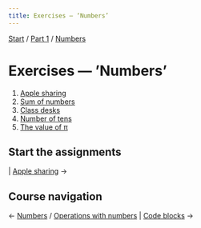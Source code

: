 ```yaml
---
title: Exercises — ‘Numbers’
---
```


[Start](/raku-course/) / [Part 1](/raku-course/part1) / [Numbers](..)

# Exercises — ’Numbers’

1. [Apple sharing](apple-sharing)
1. [Sum of numbers](sum-of-numbers)
1. [Class desks](class-desks)
1. [Number of tens](tens)
1. [The value of π](pi)

## Start the assignments

| [Apple sharing](apple-sharing) →

## Course navigation

← [Numbers](/raku-course/numbers) / [Operations with numbers](/raku-course/numbers/operations) | [Code blocks](/raku-course/code-blocks) →
